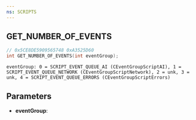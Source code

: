 ```yaml
---
ns: SCRIPTS
---
```

## GET_NUMBER_OF_EVENTS

```c
// 0x5CE8DE5909565748 0xA3525D60
int GET_NUMBER_OF_EVENTS(int eventGroup);
```

```
eventGroup: 0 = SCRIPT_EVENT_QUEUE_AI (CEventGroupScriptAI), 1 = SCRIPT_EVENT_QUEUE_NETWORK (CEventGroupScriptNetwork), 2 = unk, 3 = unk, 4 = SCRIPT_EVENT_QUEUE_ERRORS (CEventGroupScriptErrors)
```

## Parameters
* **eventGroup**:
